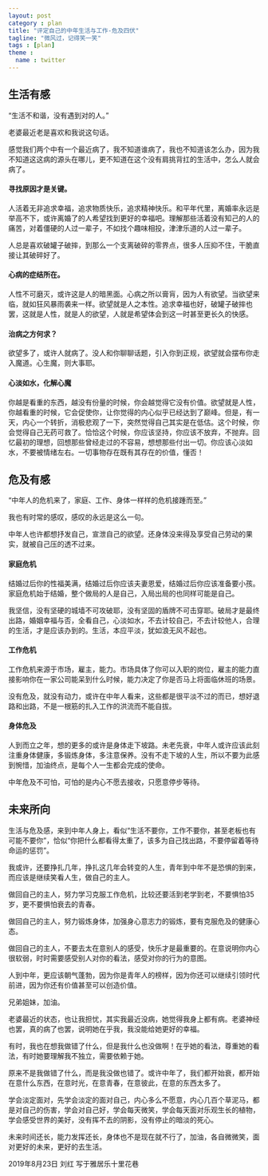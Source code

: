```yaml
---
layout: post
category : plan
title: "评定自己的中年生活与工作-危及四伏"
tagline: "微风过，记得笑一笑"
tags : [plan]
theme :
  name : twitter
---
```


## 生活有感

“生活不和谐，没有遇到对的人。”

老婆最近老是喜欢和我说这句话。

感觉我们两个中有一个最近病了，我不知道谁病了，我也不知道该怎么办，因为我不知道这这病的源头在哪儿，更不知道在这个没有肩挑背扛的生活中，怎么人就会病了。

#### 寻找原因才是关键。

人活着无非追求幸福，追求物质快乐，追求精神快乐。和平年代里，离婚率永远是举高不下，或许离婚了的人希望找到更好的幸福吧。理解那些活着没有知己的人的痛苦，对着僵硬的人过一辈子，不如找个趣味相投，津津乐道的人过一辈子。

人总是喜欢破罐子破摔，到那么一个支离破碎的零界点，很多人压抑不住，干脆直接让其破碎好了。

####  心病的症结所在。

人性不可磨灭，或许这是人的暗黑面。心病之所以膏肓，因为人有欲望。当欲望来临，就如狂风暴雨袭来一样。欲望就是人之本性。追求幸福也好，破罐子破摔也罢，这就是人性，就是人的欲望，人就是希望体会到这一时甚至更长久的快感。

####  治病之方何求？

欲望多了，或许人就病了。没人和你聊聊话题，引入你到正规，欲望就会摆布你走入魔道。心生魔，则大事耶。

####  心淡如水，化解心魔

你越是看重的东西，越没有份量的时候，你会越觉得它没有价值。欲望就是人性，你越看重的时候，它会促使你，让你觉得的内心似乎已经达到了巅峰。但是，有一天，内心一个转折，消极悲观了一下，突然觉得自己其实是在低估。这个时候，你会觉得自己无药可救了。恰恰这个时候，你应该坚持，你应该不放弃，不抛弃。回忆最初的理想，回想那些曾经走过的不容易，想想那些付出一切。你应该心淡如水，不要被情绪左右。一切事物存在既有其存在的价值，懂否！

## 危及有感

“中年人的危机来了，家庭、工作、身体一样样的危机接踵而至。”

我也有时常的感叹，感叹的永远是这么一句。

中年人也许都想抒发自己，宣泄自己的欲望。还身体没来得及享受自己劳动的果实，就被自己压的透不过来。

#### 家庭危机

结婚过后你的性福美满，结婚过后你应该夫妻恩爱，结婚过后你应该准备要小孩。家庭危机始于结婚，整个做局的人是自己，入局出局的也同样可能是自己。

我坚信，没有坚硬的城墙不可攻破耶，没有坚固的盾牌不可击穿耶。破局才是最终出路，婚姻幸福与否，全看自己，心淡如水，不去计较自己，不去计较他人，合理的生活，才是应该办到的。生活，本应平淡，犹如浪无风不起也。

#### 工作危机

工作危机来源于市场，雇主，能力。市场具体了你可以入职的岗位，雇主的能力直接影响你在一家公司能呆到什么时候，能力决定了你是否马上将面临休班的场景。

没有危及，就没有动力，或许在中年人看来，这些都是很平淡不过的而已，想好退路和出路，不是一根筋的扎入工作的洪流而不能自拔。

#### 身体危及

人到而立之年，想的更多的或许是身体走下坡路。未老先衰，中年人或许应该此刻注重身体健康，多锻炼身体，多注意保养。没有不走下坡的人生，所以不要为此感到惋惜，加油终点，是每个人一生都会完成的使命。

中年危及不可怕，可怕的是内心不愿去接收，只愿意停步等待。

## 未来所向

生活与危及感，来到中年人身上，看似“生活不要你，工作不要你，甚至老板也有可能不要你”，恰似“你把什么都看得太重了，该多为自己找出路，不要停留着等待命运的惩罚”。

我或许，还要挣扎几年，挣扎这几年会转变的人生，青年到中年不是恐惧的到来，而应该是继续笑看人生，做自己的主人。

做回自己的主人，努力学习克服工作危机，比较还要活到老学到老，不要惧怕35岁，更不要惧怕衰去的青春。

做回自己的主人，努力锻炼身体，加强身心意志力的锻炼，要有克服危及的健康心态。

做回自己的主人，不要去太在意别人的感受，快乐才是最重要的。在意说明你内心很软弱，时时需要感受别人对你的看法，感受对你的行为的意图。

人到中年，更应该朝气蓬勃，因为你是青年人的榜样，因为你还可以继续引领时代前进，因为你还有价值甚至可以创造价值。

兄弟姐妹，加油。

老婆最近的状态，也让我担忧，其实我最近没病，她觉得我身上都有病。老婆神经也罢，真的病了也罢，说明她在乎我，我没能给她更好的幸福。

有时，我也在想我做错了什么，但是我什么也没做啊！在乎她的看法，尊重她的看法，有时她要理解我不独立，需要依赖于她。

原来不是我做错了什么，而是我没做也错了。或许中年了，我们都开始衰，都开始在意什么东西，在意时光，在意青春，在意彼此，在意的东西太多了。

学会淡定面对，先学会淡定的面对自己，内心多么不愿意，内心几百个草泥马，都是对自己的伤害，学会对自己好，学会每天微笑，学会每天面对乐观生长的植物，学会感受世界的美好，没有挥不去的阴影，没有停止的暗淡的死心。

未来时间还长，能力发挥还长，身体也不是现在就不行了，加油，各自微微笑，面对更好的未来，更好的去生活。

2019年8月23日 刘红
写于雅居乐十里花巷